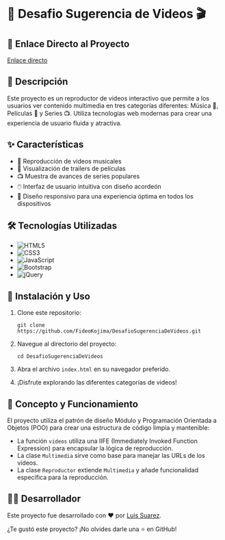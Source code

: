 # 🎥 Desafio Sugerencia de Videos 🎬

## 🔗 Enlace Directo al Proyecto

[Enlace directo](https://desafio-sugerencia-de-videos-roan.vercel.app/)

## 📜 Descripción

Este proyecto es un reproductor de videos interactivo que permite a los usuarios ver contenido multimedia en tres categorías diferentes: Música 🎵, Películas 🍿 y Series 📺. Utiliza tecnologías web modernas para crear una experiencia de usuario fluida y atractiva.

## ✨ Características

- 🎵 Reproducción de videos musicales
- 🍿 Visualización de trailers de películas
- 📺 Muestra de avances de series populares
- 🖱️ Interfaz de usuario intuitiva con diseño acordeón
- 🎨 Diseño responsivo para una experiencia óptima en todos los dispositivos

## 🛠️ Tecnologías Utilizadas

- ![HTML5](https://img.shields.io/badge/HTML5-E34F26?style=for-the-badge&logo=html5&logoColor=white)
- ![CSS3](https://img.shields.io/badge/CSS3-1572B6?style=for-the-badge&logo=css3&logoColor=white)
- ![JavaScript](https://img.shields.io/badge/JavaScript-F7DF1E?style=for-the-badge&logo=javascript&logoColor=black)
- ![Bootstrap](https://img.shields.io/badge/Bootstrap-563D7C?style=for-the-badge&logo=bootstrap&logoColor=white)
- ![jQuery](https://img.shields.io/badge/jQuery-0769AD?style=for-the-badge&logo=jquery&logoColor=white)

## 🚀 Instalación y Uso

1. Clone este repositorio:
   ```
   git clone https://github.com/FideoKojima/DesafioSugerenciaDeVideos.git
   ```

2. Navegue al directorio del proyecto:
   ```
   cd DesafioSugerenciaDeVideos

3. Abra el archivo `index.html` en su navegador preferido.

4. ¡Disfrute explorando las diferentes categorías de videos!

## 🧠 Concepto y Funcionamiento

El proyecto utiliza el patrón de diseño Módulo y Programación Orientada a Objetos (POO) para crear una estructura de código limpia y mantenible:

- La función `videos` utiliza una IIFE (Immediately Invoked Function Expression) para encapsular la lógica de reproducción.
- La clase `Multimedia` sirve como base para manejar las URLs de los videos.
- La clase `Reproductor` extiende `Multimedia` y añade funcionalidad específica para la reproducción.

## 👨‍💻 Desarrollador

Este proyecto fue desarrollado con ❤️ por [Luis Suarez](https://github.com/tu-usuario).

¿Te gustó este proyecto? ¡No olvides darle una ⭐️ en GitHub!
